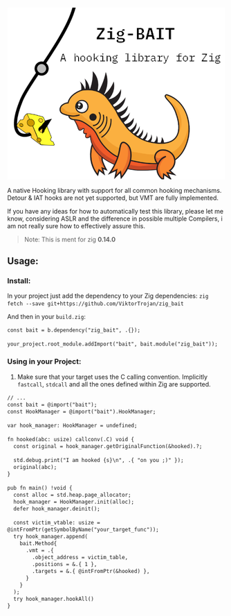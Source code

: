 ![logo](https://github.com/ViktorTrojan/zig_bait/blob/main/zig_bait.png?raw=true)

A native Hooking library with support for all common hooking mechanisms.
Detour & IAT hooks are not yet supported, but VMT are fully implemented.

If you have any ideas for how to automatically test this library, please let me know, considering
ASLR and the difference in possible multiple Compilers, i am not really sure how to effectively assure
this.

> Note: This is ment for zig **0.14.0**

## Usage:
### Install:
In your project just add the dependency to your Zig dependencies: `zig fetch --save git+https://github.com/ViktorTrojan/zig_bait`

And then in your `build.zig`:
```zig
const bait = b.dependency("zig_bait", .{});

your_project.root_module.addImport("bait", bait.module("zig_bait"));
```

### Using in your Project:
1. Make sure that your target uses the C calling convention. Implicitly `fastcall`, `stdcall` and all the ones
defined within Zig are supported.

```zig
// ...
const bait = @import("bait");
const HookManager = @import("bait").HookManager;

var hook_manager: HookManager = undefined;

fn hooked(abc: usize) callconv(.C) void {
  const original = hook_manager.getOriginalFunction(&hooked).?;

  std.debug.print("I am hooked {s}\n", .{ "on you ;)" });
  original(abc);
}

pub fn main() !void {
  const alloc = std.heap.page_allocator;
  hook_manager = HookManager.init(alloc);
  defer hook_manager.deinit();

  const victim_vtable: usize = @intFromPtr(getSymbolByName("your_target_func"));
  try hook_manager.append(
    bait.Method{
      .vmt = .{
        .object_address = victim_table,
        .positions = &.{ 1 },
        .targets = &.{ @intFromPtr(&hooked) },
      }
    }
  );
  try hook_manager.hookAll()
}
```
